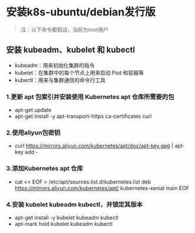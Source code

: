 # 安装k8s-ubuntu/debian发行版 
> 注：以下命令都假设，当前为root用户

## 安装 kubeadm、kubelet 和 kubectl
- kubeadm：用来初始化集群的指令
- kubelet：在集群中的每个节点上用来启动 Pod 和容器等
- kubectl：用来与集群通信的命令行工具


### 1.更新 apt 包索引并安装使用 Kubernetes apt 仓库所需要的包
- apt-get update
- apt-get install -y apt-transport-https ca-certificates curl

### 2.使用aliyun包密钥
- curl https://mirrors.aliyun.com/kubernetes/apt/doc/apt-key.gpg | apt-key add -

### 3.添加Kubernetes apt 仓库
- cat << EOF > /etc/apt/sources.list.d/kubernetes.list
deb https://mirrors.aliyun.com/kubernetes/apt/ kubernetes-xenial main
EOF

### 4.安装 kubelet kubeadm kubectl，并锁定其版本
- apt-get install -y kubelet kubeadm kubectl
- apt-mark hold kubelet kubeadm kubectl